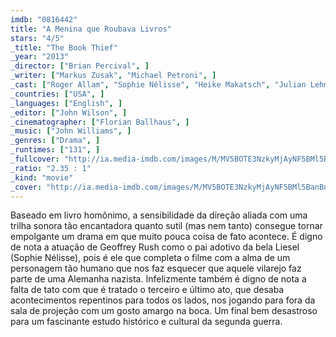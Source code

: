 ```yaml
---
imdb: "0816442"
title: "A Menina que Roubava Livros"
stars: "4/5"
_title: "The Book Thief"
_year: "2013"
_director: ["Brian Percival", ]
_writer: ["Markus Zusak", "Michael Petroni", ]
_cast: ["Roger Allam", "Sophie Nélisse", "Heike Makatsch", "Julian Lehmann", "Gotthard Lange", "Rainer Reiners", "Kirsten Block", "Geoffrey Rush", "Emily Watson", ]
_countries: ["USA", ]
_languages: ["English", ]
_editor: ["John Wilson", ]
_cinematographer: ["Florian Ballhaus", ]
_music: ["John Williams", ]
_genres: ["Drama", ]
_runtimes: ["131", ]
_fullcover: "http://ia.media-imdb.com/images/M/MV5BOTE3NzkyMjAyNF5BMl5BanBnXkFtZTgwMDc5MTE0MDE@.jpg"
_ratio: "2.35 : 1"
_kind: "movie"
_cover: "http://ia.media-imdb.com/images/M/MV5BOTE3NzkyMjAyNF5BMl5BanBnXkFtZTgwMDc5MTE0MDE@._V1._SX94_SY140_.jpg"
---
```




Baseado em livro homônimo, a sensibilidade da direção aliada com uma trilha sonora tão encantadora quanto sutil (mas nem tanto) consegue tornar empolgante um drama em que muito pouca coisa de fato acontece. É digno de nota a atuação de Geoffrey Rush como o pai adotivo da bela Liesel (Sophie Nélisse), pois é ele que completa o filme com a alma de um personagem tão humano que nos faz esquecer que aquele vilarejo faz parte de uma Alemanha nazista. Infelizmente também é digno de nota a falta de tato com que é tratado o terceiro e último ato, que desaba acontecimentos repentinos para todos os lados, nos jogando para fora da sala de projeção com um gosto amargo na boca. Um final bem desastroso para um fascinante estudo histórico e cultural da segunda guerra.
